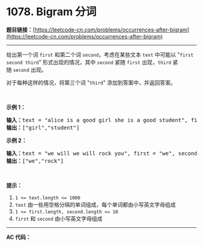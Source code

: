 # 1078. Bigram 分词

**题目链接：**[https://leetcode-cn.com/problems/occurrences-after-bigram](https://leetcode-cn.com/problems/occurrences-after-bigram)

---

<div class="content__1Y2H">
 <div class="notranslate">
  <p>给出第一个词&nbsp;<code>first</code> 和第二个词&nbsp;<code>second</code>，考虑在某些文本&nbsp;<code>text</code>&nbsp;中可能以 "<code>first second third</code>" 形式出现的情况，其中&nbsp;<code>second</code>&nbsp;紧随&nbsp;<code>first</code>&nbsp;出现，<code>third</code>&nbsp;紧随&nbsp;<code>second</code>&nbsp;出现。</p> 
  <p>对于每种这样的情况，将第三个词 "<code>third</code>" 添加到答案中，并返回答案。</p> 
  <p>&nbsp;</p> 
  <p><strong>示例 1：</strong></p> 
  <pre class="language-text"><strong>输入：</strong>text = "alice is a good girl she is a good student", first = "a", second = "good"
<strong>输出：</strong>["girl","student"]
</pre> 
  <p><strong>示例 2：</strong></p> 
  <pre class="language-text"><strong>输入：</strong>text = "we will we will rock you", first = "we", second = "will"
<strong>输出：</strong>["we","rock"]
</pre> 
  <p>&nbsp;</p> 
  <p><strong>提示：</strong></p> 
  <ol> 
   <li><code>1 &lt;= text.length &lt;= 1000</code></li> 
   <li><code>text</code>&nbsp;由一些用空格分隔的单词组成，每个单词都由小写英文字母组成</li> 
   <li><code>1 &lt;= first.length, second.length &lt;= 10</code></li> 
   <li><code>first</code> 和&nbsp;<code>second</code>&nbsp;由小写英文字母组成</li> 
  </ol> 
 </div>
</div>

---

**AC 代码：**

```java

```
